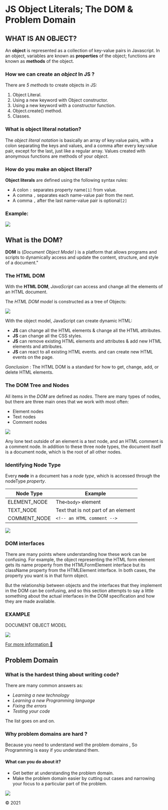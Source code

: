 # JS Object Literals; The DOM & Problem Domain

 

## WHAT IS AN OBJECT? 

An **object** is represented as a collection of key-value pairs in Javascript. In an object, variables are known as **properties** of the
object; functions are known as **methods** of the object. 


### How we can create an *object* In JS ?
There are *5 methods* to create objects in JS:

1. Object Literal.
2. Using a new keyword with Object constructor.
3. Using a new keyword with a constructor function.
4. Object.create() method.
5. Classes.

### What is object literal notation?

The *object literal notation* is basically an array of key:value pairs, with a colon separating the keys and values, and a comma after every key:value pair, except for the last, just like a regular array. Values created with anonymous functions are methods of your *object*.

### How do you make an object literal?

**Object literals** are defined using the following syntax rules:
* A colon `:` separates property name`[1]` from value.
* A comma `,` separates each name-value pair from the next.
* A comma `,` after the last name-value pair is optional`[2]`


 ### Example:

 ![](https://image.slidesharecdn.com/oojs-1229037721986393-1/95/beginning-objectoriented-javascript-15-728.jpg)


## What is the DOM? 

**DOM** is (*Document Object Model* ) is a platform  that allows programs and scripts to dynamically access and update the content, structure, and style of a document." 

### The HTML DOM

With the **HTML DOM**, *JavaScript* can access and change all the elements of an HTML document.

The *HTML DOM model* is constructed as a tree of Objects:

 ![](https://www.w3schools.com/js/pic_htmltree.gif)

With the object model, JavaScript can create dynamic HTML:

* **JS** can change all the HTML elements & change all the HTML attributes.
* **JS** can change all the CSS styles. 
* **JS** can remove existing HTML elements and attributes & add new HTML elements and attributes.
* **JS** can react to all existing HTML events. and can create new HTML events on the page.

*Gonclusion* : The HTML DOM is a standard for how to get, change, add, or delete HTML elements.


### The DOM Tree and Nodes

All items in the *DOM* are defined as *nodes*. There are many types of nodes, but there are three main ones that we work with most often:

* Element nodes
* Text nodes
* Comment nodes

![](https://d2h0cx97tjks2p.cloudfront.net/blogs/wp-content/uploads/sites/2/2019/08/JavaScript-Dom-Tree.png)


Any lone text outside of an element is a text node, and an HTML comment is a comment node. In addition to these three node types, the document itself is a document node, which is the root of all other nodes.

### Identifying Node Type

Every **node** in a document has a *node type*, which is accessed through the nodeType *property*.



| Node Type  | Example |
| -----------   | ----------- |
| ELEMENT_NODE | The`<body>` element
| TEXT_NODE |Text that is not part of an element  |
| COMMENT_NODE |	`<!-- an HTML comment -->`|



![](https://d2h0cx97tjks2p.cloudfront.net/blogs/wp-content/uploads/sites/2/2019/08/Attribute-Nodes-in-JavaScript-DOM.jpg)






### DOM interfaces

There are many points where understanding how these work can be confusing. For example, the object representing the HTML form element gets its name property from the HTMLFormElement interface but its className property from the HTMLElement interface. In both cases, the property you want is in that form object.

But the relationship between objects and the interfaces that they implement in the DOM can be confusing, and so this section attempts to say a little something about the actual interfaces in the DOM specification and how they are made available.


### EXAMPLE
DOCUMENT OBJECT MODEL 






![](https://image.slidesharecdn.com/xmldom-120202034528-phpapp02/95/xml-document-object-model-dom-6-728.jpg)


[For more information 🙂](https://info340.github.io/dom.html)


## Problem Domain

### What is the hardest thing about writing code?

There are many common answers as:

* *Learning a new technology*
* *Learning a new Programming language*
* *Fixing the errors*
* *Testing your code*

The list goes on and on.

### Why problem domains are hard ?

Because you need to understand well the problem domains , So Programming is easy if you understand them.

#### What can you do about it?

* Get better at understanding the problem domain.
 * Make the problem domain easier by cutting out cases and narrowing your focus to a particular part of the problem.


 ![](https://miro.medium.com/max/875/1*QMu3QLuDKGyBNI2UJ2bKOA.png)

&copy; 2021